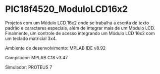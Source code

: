 # PIC18f4520_ModuloLCD16x2

Projetos com um Módulo LCD 16x2 onde se trabalha a escrita de texto padrão e caracteres especiais, além de integrar mais de um Módulo LCD. Finalmente, um controle de acesso integrando um Módulo LCD 16x2 com um teclado matricial 3x4.

Ambiente de desenvolvimento: MPLAB IDE v8.92

Compilador: MPLAB C18 v3.47

Simulador: PROTEUS 7